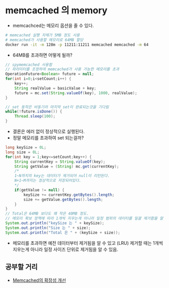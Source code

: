 # memcached 의 memory

* memcachced는 메모리 옵션을 줄 수 있다.

```bash
# memcached 실행 자체가 5MB 정도 사용
# memcached가 사용할 메모리로 64MB 할당
docker run -it -m 128m -p 11211:11211 memcached memcached -m 64
```



* 64MB를 초과하면 어떻게 될까?

```java
// spymemcached 사용함
// 파라미터를 조정하여 memcached가 사용 가능한 메모리를 초과
OperationFuture<Boolean> future = null;
for(int i=0;i<setCount;i++) {
    key++;
    String realValue = basicValue + key;
    future = mc.set(String.valueOf(key), 1000, realValue);
}

// set 동작은 비동기라 마지막 set이 완료되는것을 기다림
while(!future.isDone()) {
    Thread.sleep(100);
}
```

* 결론은 에러 없이 정상적으로 실행된다.
* 정말 메모리를 초과하여 set 되는걸까?

```java
long keySize = 0L;
long size = 0L;
for(int key = 1;key<=setCount;key++) {
    String currentKey = String.valueOf(key);
    String getValue = (String) mc.get(currentKey);
    /*
    1~N까지의 key는 데이터가 제거되어 null이 리턴된다.
    N+1~M까지는 정상적으로 저장되어있다.
    */
    if(getValue != null) {
        keySize += currentKey.getBytes().length;
        size += getValue.getBytes().length;
    }
}
// Total은 64MB 보다도 꽤 작은 40MB 정도.
// 메모리 확보 정책에 따라 1개씩 지우는게 아니라 일정 범위의 데이터를 일괄 제거함을 알 수 있음.
System.out.println("keySize 는 " + keySize);
System.out.println("Size 는 " + size);
System.out.println("Total 은 " + (keySize + size));
```

* 메모리를 초과하면 예전 데이터부터 제거됨을 알 수 있고 (LRU) 제거할 때는 1개씩 지우는게 아니라 일정 사이즈 단위로 제거됨을 알 수 있음.



## 공부할 거리

* [Memcached의 확장성 개선](https://d2.naver.com/helloworld/151047)

